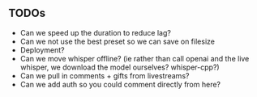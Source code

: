 ## TODOs

- Can we speed up the duration to reduce lag?
- Can we not use the best preset so we can save on filesize
- Deployment?
- Can we move whisper offline? (ie rather than call openai and the live whisper, we download the model ourselves? whisper-cpp?)
- Can we pull in comments + gifts from livestreams?
- Can we add auth so you could comment directly from here?